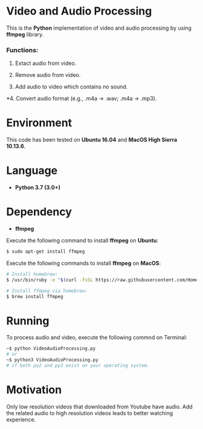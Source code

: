 # Video and Audio Processing

This is the **Python** implementation of video and audio processing by using **ffmpeg** library.

### Functions:

1. Extact audio from video.

2. Remove audio from video.

3. Add audio to video which contains no sound.

*4. Convert audio format (e.g., .m4a -> .wav; .m4a -> .mp3).

# Environment

This code has been tested on **Ubuntu 16.04** and **MacOS High Sierra 10.13.6**.

# Language

* __Python 3.7 (3.0+)__

# Dependency

* __ffmpeg__

Execute the following command to install **ffmpeg** on **Ubuntu**:
```bash
$ sudo apt-get install ffmpeg
```

Execute the following commands to install **ffmpeg** on **MacOS**:
```bash
# Install homebrew:
$ /usr/bin/ruby -e "$(curl -fsSL https://raw.githubusercontent.com/Homebrew/install/master/install)"
```

```bash
# Install ffmpeg via homebrew:
$ brew install ffmpeg
```

# Running

To process audio and video, execute the following commnd on Terminal:
```bash
~$ python VideoAudioProcessing.py
# or
~$ python3 VideoAudioProcessing.py
# if both py2 and py3 exist on your operating system.
```

# Motivation

Only low resolution videos that downloaded from Youtube have audio. Add the related audio to high resolution videos leads to better watching experience.
